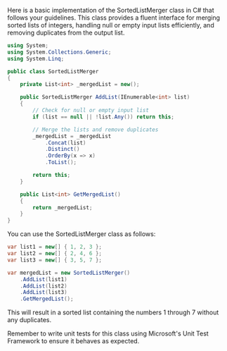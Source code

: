 ﻿
Here is a basic implementation of the SortedListMerger class in C# that follows your guidelines. This class provides a fluent interface for merging sorted lists of integers, handling null or empty input lists efficiently, and removing duplicates from the output list.

```csharp
using System;
using System.Collections.Generic;
using System.Linq;

public class SortedListMerger
{
    private List<int> _mergedList = new();

    public SortedListMerger AddList(IEnumerable<int> list)
    {
        // Check for null or empty input list
        if (list == null || !list.Any()) return this;

        // Merge the lists and remove duplicates
        _mergedList = _mergedList
            .Concat(list)
            .Distinct()
            .OrderBy(x => x)
            .ToList();

        return this;
    }

    public List<int> GetMergedList()
    {
        return _mergedList;
    }
}
```

You can use the SortedListMerger class as follows:

```csharp
var list1 = new[] { 1, 2, 3 };
var list2 = new[] { 2, 4, 6 };
var list3 = new[] { 3, 5, 7 };

var mergedList = new SortedListMerger()
    .AddList(list1)
    .AddList(list2)
    .AddList(list3)
    .GetMergedList();
```

This will result in a sorted list containing the numbers 1 through 7 without any duplicates.

Remember to write unit tests for this class using Microsoft's Unit Test Framework to ensure it behaves as expected.